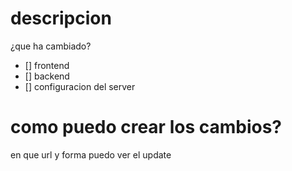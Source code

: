# descripcion
¿que ha cambiado?

- [] frontend
- [] backend
- [] configuracion del server

# como puedo crear los cambios?
en que url y forma puedo ver el update
